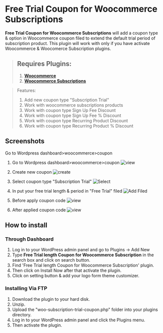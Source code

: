 # Free Trial Coupon for Woocommerce Subscriptions
**Free Trial Coupon for Woocommerce Subscriptions** will add a coupon type & option in Woocommerce coupon filed to extend the default trial period of subscription product. This plugin will work with only if you have activate Woocommerce & Woocomerce Subscription plugins.

> ## Requires Plugins:
> 1. [**Woocommerce**](https://wordpress.org/plugins/woocommerce/)
> 2. [**Woocommerce Subscriptions**](https://woocommerce.com/products/woocommerce-subscriptions/)

> Features: 
> 1. Add new coupon type "Subscription Trial"
> 2. Work with woocommerce subscriptions products
> 3. Work with coupon type Sign Up Fee Discount
> 4. Work with coupon type Sign Up Fee % Discount
> 5. Work with coupon type Recurring Product Discount
> 6. Work with coupon type Recurring Product % Discount

## Screenshots


Go to Wordpress dashboard>woocommerce>coupon

1. Go to Wordpress dashboard>woocommerce>coupon 
![view](https://ps.w.org/woo-subscription-trial-coupon/assets/screenshot-1.png?rev=2180006)

2. Create new coupon
![create](https://ps.w.org/woo-subscription-trial-coupon/assets/screenshot-2.png?rev=2180006)

3. Select coupon type "Subscription Trial"
![Select](https://ps.w.org/woo-subscription-trial-coupon/assets/screenshot-3.png?rev=2180006)

4. In put your free trial length & period in "Free Trial" filed
![Add Filed](https://ps.w.org/woo-subscription-trial-coupon/assets/screenshot-4.png?rev=2180006)

5. Before apply coupon code
![view](https://ps.w.org/woo-subscription-trial-coupon/assets/screenshot-5.png?rev=2180006)

6. After applied coupon code
![view](https://ps.w.org/woo-subscription-trial-coupon/assets/screenshot-6.png?rev=2180006)

## How to install

### Through Dashboard

1. Log in to your WordPress admin panel and go to Plugins -> Add New
1. Type **Free Trial length Coupon for Woocommerce Subscription** in the search box and click on search button.
1. Find 'Free Trial length Coupon for Woocommerce Subscription' plugin.
1. Then click on Install Now after that activate the plugin.
1. Click on setting button & add your logo form theme customizer.

### Installing Via FTP

1. Download the plugin to your hard disk.
1. Unzip.
1. Upload the "woo-subscription-trial-coupon.php" folder into your plugins directory.
1. Log in to your WordPress admin panel and click the Plugins menu.
1. Then activate the plugin.
